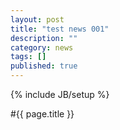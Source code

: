 ```yaml
---
layout: post
title: "test news 001"
description: ""
category: news
tags: []
published: true
---
```


{% include JB/setup %}


#{{ page.title }}